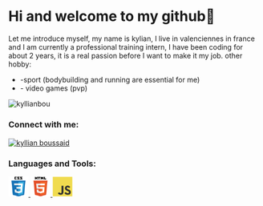 <h1>Hi and welcome to my github👋</h1>

<p>Let me introduce myself, my name is kylian, I live in valenciennes in france and I am currently a professional training intern, I have been coding for about 2 years, it is a real passion before I want to make it my job. other hobby:</p>
<ul>

<li>-sport (bodybuilding and running are essential for me)</li>

<li>- video games (pvp)</li>

</ul>
<p align="left"> <img src="https://komarev.com/ghpvc/?username=kyllianbou&label=Profile%20views&color=0e75b6&style=flat" alt="kyllianbou" /> </p>

<h3 align="left">Connect with me:</h3>
<p align="left">
<a href="https://linkedin.com/in/kyllian boussaid" target="blank"><img align="center" src="https://raw.githubusercontent.com/rahuldkjain/github-profile-readme-generator/master/src/images/icons/Social/linked-in-alt.svg" alt="kyllian boussaid" height="30" width="40" /></a>
</p>

<h3 align="left">Languages and Tools:</h3>
<p align="left"> <a href="https://www.w3schools.com/css/" target="_blank" rel="noreferrer"> <img src="https://raw.githubusercontent.com/devicons/devicon/master/icons/css3/css3-original-wordmark.svg" alt="css3" width="40" height="40"/> </a> <a href="https://www.w3.org/html/" target="_blank" rel="noreferrer"> <img src="https://raw.githubusercontent.com/devicons/devicon/master/icons/html5/html5-original-wordmark.svg" alt="html5" width="40" height="40"/> </a> <a href="https://developer.mozilla.org/en-US/docs/Web/JavaScript" target="_blank" rel="noreferrer"> <img src="https://raw.githubusercontent.com/devicons/devicon/master/icons/javascript/javascript-original.svg" alt="javascript" width="40" height="40"/> </a> </p>
